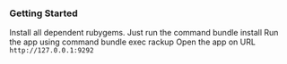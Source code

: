 ### Getting Started
Install all dependent rubygems. Just run the command 
    bundle install
Run the app using command
    bundle exec rackup
Open the app on URL ```http://127.0.0.1:9292```
